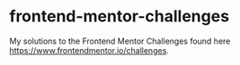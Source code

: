 # frontend-mentor-challenges
My solutions to the Frontend Mentor Challenges found here https://www.frontendmentor.io/challenges.  
